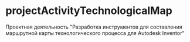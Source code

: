 # projectActivityTechnologicalMap
Проектная деятельность "Разработка инструментов для составления маршрутной карты технологического процесса для Autodesk Inventor"
